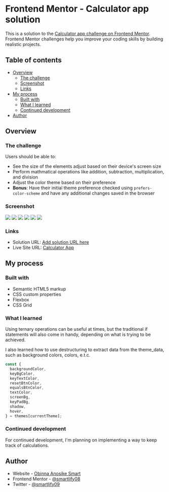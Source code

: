 # Frontend Mentor - Calculator app solution

This is a solution to the [Calculator app challenge on Frontend Mentor](https://www.frontendmentor.io/challenges/calculator-app-9lteq5N29). Frontend Mentor challenges help you improve your coding skills by building realistic projects.

## Table of contents

- [Overview](#overview)
  - [The challenge](#the-challenge)
  - [Screenshot](#screenshot)
  - [Links](#links)
- [My process](#my-process)
  - [Built with](#built-with)
  - [What I learned](#what-i-learned)
  - [Continued development](#continued-development)
- [Author](#author)

## Overview

### The challenge

Users should be able to:

- See the size of the elements adjust based on their device's screen size
- Perform mathmatical operations like addition, subtraction, multiplication, and division
- Adjust the color theme based on their preference
- **Bonus**: Have their initial theme preference checked using `prefers-color-scheme` and have any additional changes saved in the browser

### Screenshot

![](./screenshots/Desktop-theme-1.png)
![](./screenshots/Desktop-theme-2.png)
![](./screenshots/Desktop-theme-3.png)
![](./screenshots/mobile-theme-1.png)
![](./screenshots/Mobile-theme-2.png)
![](./screenshots/Mobile-theme-3.png)

### Links

- Solution URL: [Add solution URL here](https://your-solution-url.com)
- Live Site URL: [Calculator App](https://calculator-smartlify.netlify.app/.com)

## My process

### Built with

- Semantic HTML5 markup
- CSS custom properties
- Flexbox
- CSS Grid

### What I learned

Using ternary operations can be useful at times, but the traditional if statements will also come in handy, depending on what is trying to be achieved.

I also learned how to use destructuring to extract data from the theme_data, such as background colors, colors, e.t.c.

```js
const {
  backgroundColor,
  keyBgColor,
  keyTextColor,
  resetBtnColor,
  equalsBtnColor,
  textColor,
  screenBg,
  keyPadBg,
  shadow,
  hover,
} = themes[currentTheme];
```

### Continued development

For continued development, I'm planning on implementing a way to keep track of calculations.

## Author

- Website - [Obinna Anosike Smart](https://portfolio-web-smartlify.netlify.app/.com)
- Frontend Mentor - [@smartlify08](https://www.frontendmentor.io/profile/smartlify08)
- Twitter - [@smartlify09](https://www.twitter.com/smartlify09)
